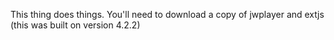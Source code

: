 This thing does things. You'll need to download a copy of jwplayer and extjs (this was built on version 4.2.2)
